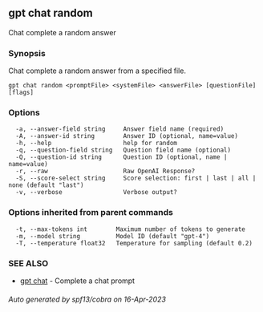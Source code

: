 ## gpt chat random

Chat complete a random answer

### Synopsis

Chat complete a random answer from a specified file.

```
gpt chat random <promptFile> <systemFile> <answerFile> [questionFile] [flags]
```

### Options

```
  -a, --answer-field string     Answer field name (required)
  -A, --answer-id string        Answer ID (optional, name=value)
  -h, --help                    help for random
  -q, --question-field string   Question field name (optional)
  -Q, --question-id string      Question ID (optional, name | name=value)
  -r, --raw                     Raw OpenAI Response?
  -S, --score-select string     Score selection: first | last | all | none (default "last")
  -v, --verbose                 Verbose output?
```

### Options inherited from parent commands

```
  -t, --max-tokens int        Maximum number of tokens to generate
  -m, --model string          Model ID (default "gpt-4")
  -T, --temperature float32   Temperature for sampling (default 0.2)
```

### SEE ALSO

* [gpt chat](gpt_chat.md)	 - Complete a chat prompt

###### Auto generated by spf13/cobra on 16-Apr-2023
